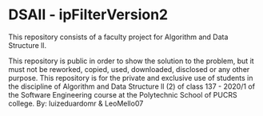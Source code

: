 # DSAII - ipFilterVersion2
This repository consists of a faculty project for Algorithm and Data Structure ll.

This repository is public in order to show the solution to the problem, but it must not be reworked, copied, used, downloaded, disclosed or any other purpose. This repository is for the private and exclusive use of students in the discipline of Algorithm and Data Structure ll (2) of class 137 - 2020/1 of the Software Engineering course at the Polytechnic School of PUCRS college.
By: luizeduardomr & LeoMello07
